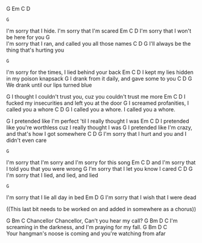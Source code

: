 G Em C D


    G
I'm sorry that I hide. I'm sorry that I'm scared
    Em                    C        D
I'm sorry that I won't be here for you
    G                         
I'm sorry that I ran, and called you all those names
     C                          D       G
I'll always be the thing that's hurting you

    G
I'm sorry for the times, I lied behind your back
  Em                        C      D
I kept my lies hidden in my poison knapsack
  G
I drank from it daily, and gave some to you
   C               D           G
We drank until our lips turned blue

  G
I thought I couldn't trust you, cuz you couldn't trust me more
  Em                         C               D
I fucked my insecurities and left you at the door
  G
I screamed profanities, I called you a whore
  C                     D            G
I called you a whore. I called you a whore.

  G
I pretended like I'm perfect 'til I really thought I was
  Em                                    C                D
I pretended like you're worthless cuz I really thought I was
  G 
I pretended like I'm crazy, and that's how I got somewhere
    C                               D           G
I'm sorry that I hurt and you and I didn't even care

    G
I'm sorry that I'm sorry and I'm sorry for this song
        Em                         C        D
and I'm sorry that I told you that you were wrong
    G
I'm sorry that I let you know I cared
    C                      D         G
I'm sorry that I lied, and lied, and lied

    G
I'm sorry that I lie all day in bed
    Em                       D      G
I'm sorry that I wish that I were dead






((This last bit needs to be worked on and added in somewhere as a chorus))

G                      Bm                C
Chancellor Chancellor, Can't you hear my call?
G                    Bm                D              C
I'm screaming in the darkness, and I'm praying for my fall. 
G                       Bm                D             C                
Your hangman's noose is coming and you're watching from afar
